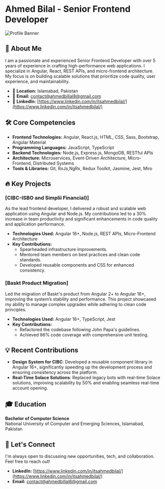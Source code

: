 # Ahmed Bilal - Senior Frontend Developer

![Profile Banner](https://raw.githubusercontent.com/itsahmedbilal/itsahmedbilal/banner.gif)

## 👋 About Me

I am a passionate and experienced Senior Frontend Developer with over 5 years of experience in crafting high-performance web applications. I specialize in Angular, React, REST APIs, and micro-frontend architecture. My focus is on building scalable solutions that prioritize code quality, user experience, and maintainability.

- 📍 **Location:** Islamabad, Pakistan
- 📧 **Email:** [contact@ahmedbillal8@gmail.com](mailto:contact@ahmedbillal8@gmail.com)
- 💼 **LinkedIn:** [https://www.linkedin.com/in/itsahmedbilal/](https://www.linkedin.com/in/itsahmedbilal/)

## 🛠 Core Competencies

- **Frontend Technologies:** Angular, React.js, HTML, CSS, Sass, Bootstrap, Angular Material
- **Programming Languages:** JavaScript, TypeScript
- **Backend Technologies:** Node.js, Express.js, MongoDB, RESTful APIs
- **Architecture:** Microservices, Event-Driven Architecture, Micro-Frontend, Distributed Systems
- **Tools & Libraries:** Git, RxJs,NgRx, Redux Toolkit, Jasmine, Jest, Miro

## 🔥 Key Projects

### [CIBC-ISBO and Simplii Financial)]

As the lead frontend developer, I delivered a robust and scalable web application using Angular and Node.js. My contributions led to a 30% increase in team productivity and significant enhancements in code quality and application performance.

- **Technologies Used:** Angular 16+, Node.js, REST APIs, Micro-Frontend Architecture
- **Key Contributions:**
  - Spearheaded infrastructure improvements.
  - Mentored team members on best practices and clean code standards.
  - Developed reusable components and CSS for enhanced consistency.

### [Baskt Product Migration]

Led the migration of Baskt's product from Angular 2+ to Angular 16+, improving the system’s stability and performance. This project showcased my ability to manage complex upgrades while adhering to clean code principles.

- **Technologies Used:** Angular 16+, TypeScript, Jest
- **Key Contributions:**
  - Refactored the codebase following John Papa's guidelines.
  - Achieved 86% code coverage with comprehensive unit testing.

## 💡 Recent Contributions

- **Design System for CIBC**: Developed a reusable component library in Angular 16+, significantly speeding up the development process and ensuring consistency across the platform.
- **Real-Time Solace Solutions**: Replaced legacy bots with real-time Solace solutions, improving scalability by 50% and enabling seamless real-time account opening.

## 🎓 Education

**Bachelor of Computer Science**  
National University of Computer and Emerging Sciences, Islamabad, Pakistan

## 🚀 Let's Connect

I'm always open to discussing new opportunities, tech, and collaboration. Feel free to reach out!

- **LinkedIn:** [https://www.linkedin.com/in/itsahmedbilal/](https://www.linkedin.com/in/itsahmedbilal/)
- **Email:** [contact@ahmedbillal8@gmail.com](mailto:contact@ahmedbillal8@gmail.com)
